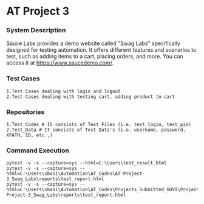 # AT Project 3
### System Description
Sauce Labs provides a demo website called "Swag Labs" specifically designed for testing automation. It offers different features and scenarios to test, such as adding items to a cart, placing orders, and more. You can access it at https://www.saucedemo.com/.

### Test Cases
```
1.Test Cases dealing with login and logout
2.Test Cases dealing with testing cart, adding product to cart
```

### Repositories
```
1.Test_Codes # It consists of Test Files (i.e. test_login, test_pim)
2.Test_Data # It consists of Test Data's (i.e. username, password, XPATH, ID, etc.,)
```

### Command Execution
```
pytest -v -s --capture=sys --html=C:\Users\test_result.html
pytest -v -s --capture=sys --html=C:\Users\sbasi\Automation\AT_Codes\AT-Project-3_Swag_Labs\reports\test_report.html
pytest -v -s --capture=sys --html=C:\Users\sbasi\Automation\AT_Codes\Projects_Submitted_GUVI\Project03\AT-Project-3_Swag_Labs\reports\test_report.html
```
